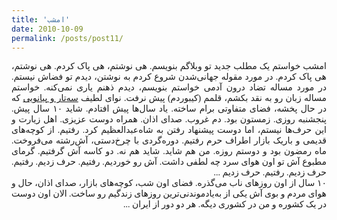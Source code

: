 ```yaml
---
title: 'امشب'
date: 2010-10-09
permalink: /posts/post11/
---
```

<div align="justify" dir="rtl" style="font-family:vazir;">

امشب خواستم یک مطلب جدید تو وبلاگم بنویسم. هی نوشتم، هی پاک کردم. هی نوشتم، هی پاک کردم. در مورد مقوله‌ جهانی‌شدن شروع کردم به نوشتن، دیدم تو فضاش نیستم. در مورد مساله تضاد درون آدمی خواستم بنویسم، دیدم ذهنم یاری نمی‌کنه. خواستم مساله زبان رو به نقد بکشم، قلمم (کیبوردم) پیش نرفت. نوای لطیف <a href="https://www.youtube.com/watch?v=uM6cenvvIaI&ab_channel=SioSeh"> سه‌تار و پیانویی</a> که در حال پخشه، فضای متفاوتی برام ساخته. یاد سال‌ها پیش افتادم. شاید ۱۰ سال پیش. پنجشنبه روزی. زمستون بود. دم غروب. صدای اذان. همراه دوست عزیزی. اهل زیارت و این حرف‌ها نیستم،‌ اما دوست پیشنهاد رفتن به شاه‌عبدالعظیم کرد. رفتیم. از کوچه‌های قدیمی و باریک بازار اطراف حرم رفتیم. دوره‌گردی با چرخ‌دستی، آش‌رشته می‌فروخت. ماه رمضون بود و دوستم روزه. من هم شاید. شاید هم نه. دو کاسه آش گرفتیم. گرمای مطبوع آش تو اون هوای سرد چه لطفی داشت. آش رو خوردیم. رفتیم. حرف زدیم. رفتیم. حرف زدیم. رفتیم. حرف زدیم ...<br>
۱۰ سال از اون روزهای ناب می‌گذره. فضای اون شب، کوچه‌های بازار، صدای اذان، حال و هوای مردم و بوی آش یکی از به‌یادموندنی‌ترین روزهای زندگیم رو ساخت. الان اون دوست در یک کشوره و من در کشوری دیگه. هر دو دور از ایران ...

</div>
